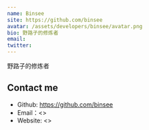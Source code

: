 ```yaml
---
name: Binsee
site: https://github.com/binsee
avatar: /assets/developers/binsee/avatar.png
bio: 野路子的修炼者
email: 
twitter: 
---
```


野路子的修炼者

## Contact me

- Github: <https://github.com/binsee>
- Email：<>
- Website: <>
